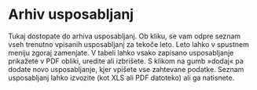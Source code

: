 # Arhiv usposabljanj

Tukaj dostopate do arhiva usposabljanj. Ob kliku, se vam odpre seznam vseh trenutno vpisanih usposabljanj za tekoče leto. Leto lahko v spustnem meniju zgoraj zamenjate. V tabeli lahko vsako zapisano usposabljanje prikažete v PDF obliki, uredite ali izbrišete. S klikom na gumb »dodaj« pa dodate novo usposabljanje, kjer vpišete vse zahtevane podatke. Seznam usposabljanj lahko izvozite (kot XLS ali PDF datoteko) ali ga natisnete.

